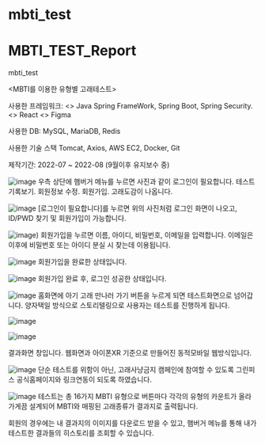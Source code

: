 # mbti_test
# MBTI_TEST_Report
mbti_test

<MBTI를 이용한 유형별 고래테스트>

사용한 프레임워크: 
<<Back-End>> Java Spring FrameWork, Spring Boot, Spring Security.
<<Front-End>> React
<<Designer>> Figma

사용한 DB:
MySQL, MariaDB, Redis

사용한 기술 스택
Tomcat, Axios, AWS EC2, Docker, Git 

제작기간: 2022-07 ~ 2022-08 (9월이후 유지보수 중)

![image](https://github.com/gkdbssla97/MBTI_TEST_-/blob/main/images/%EB%A9%94%EC%9D%B8%ED%99%88%ED%99%94%EB%A9%B4.png)
우측 상단에 햄버거 메뉴를 누르면 사진과 같이 로그인이 필요합니다. 테스트 기록보기. 회원정보 수정. 회원가입. 고래도감이 나옵니다. 

![image](https://github.com/gkdbssla97/MBTI_TEST_-/blob/main/images/%EB%A1%9C%EA%B7%B8%EC%9D%B8%ED%99%94%EB%A9%B4.png)
[로그인이 필요합니다]를 누르면 위의 사진처럼 로그인 화면이 나오고, ID/PWD 찾기 및 회원가입이 가능합니다. 

![image](https://github.com/gkdbssla97/MBTI_TEST_-/blob/main/images/%ED%9A%8C%EC%9B%90%EA%B0%80%EC%9E%85%ED%99%94%EB%A9%B4.png))
회원가입을 누르면 이름, 아이디, 비밀번호, 이메일을 입력합니다. 이메일은 이후에 비밀번호 또는 아이디 분실 시 찾는데 이용됩니다.

![image](https://github.com/gkdbssla97/MBTI_TEST_-/blob/main/images/%E1%84%92%E1%85%AC%E1%84%8B%E1%85%AF%E1%86%AB%E1%84%80%E1%85%A1%E1%84%8B%E1%85%B5%E1%86%B8%E1%84%8B%E1%85%AA%E1%86%AB%E1%84%85%E1%85%AD.png)
회원가입을 완료한 상태입니다.

![image](https://github.com/gkdbssla97/MBTI_TEST_-/blob/main/images/%E1%84%85%E1%85%A9%E1%84%80%E1%85%B3%E1%84%8B%E1%85%B5%E1%86%AB%E1%84%89%E1%85%A5%E1%86%BC%E1%84%80%E1%85%A9%E1%86%BC.png)
회원가입 완료 후, 로그인 성공한 상태입니다.

![image](https://github.com/gkdbssla97/MBTI_TEST_-/blob/main/images/%ED%85%8C%EC%8A%A4%ED%8A%B8%ED%99%94%EB%A9%B4.png)
홈화면에 아기 고래 만나러 가기 버튼을 누르게 되면 테스트화면으로 넘어갑니다. 양자택일 방식으로 스토리텔링으로 사용자는 테스트를 진행하게 됩니다.

![image](https://github.com/gkdbssla97/MBTI_TEST_-/blob/main/images/%E1%84%8B%E1%85%B0%E1%86%B8%E1%84%92%E1%85%AA%E1%84%86%E1%85%A7%E1%86%AB%E1%84%80%E1%85%A7%E1%86%AF%E1%84%80%E1%85%AA.png)

![image](https://github.com/gkdbssla97/MBTI_TEST_-/blob/main/images/%E1%84%86%E1%85%A9%E1%84%87%E1%85%A1%E1%84%8B%E1%85%B5%E1%86%AF%E1%84%92%E1%85%AA%E1%84%86%E1%85%A7%E1%86%AB.png)

결과화면 창입니다. 웹화면과 아이폰XR 기준으로 만들어진 동적모바일 웹방식입니다. 

![image](https://github.com/gkdbssla97/MBTI_TEST_-/blob/main/images/%E1%84%80%E1%85%B3%E1%84%85%E1%85%B5%E1%86%AB%E1%84%91%E1%85%B5%E1%84%89%E1%85%B3%E1%84%8B%E1%85%A7%E1%86%AB%E1%84%83%E1%85%A9%E1%86%BC.png)
단순 테스트를 위함이 아닌, 고래사냥금지 캠페인에 참여할 수 있도록 그린피스 공식홈페이지와 링크연동이 되도록 하였습니다.

![image](https://github.com/gkdbssla97/MBTI_TEST_-/blob/main/images/%E1%84%82%E1%85%A1%E1%84%8B%E1%85%AA%E1%84%86%E1%85%A1%E1%86%BD%E1%84%82%E1%85%B3%E1%86%AB%E1%84%80%E1%85%AE%E1%86%BC%E1%84%92%E1%85%A1%E1%86%B8.png)
테스트는 총 16가지 MBTI 유형으로 버튼마다 각각의 유형의 카운트가 올라가게끔 설계되어 MBTI와 매핑된 고래종류가 결과지로 출력됩니다.

회원의 경우에는 내 결과지의 이미지를 다운로드 받을 수 있고, 햄버거 메뉴를 통해 내가 테스트한 결과들의 히스토리를 조회할 수 있습니다.
